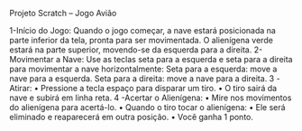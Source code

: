 Projeto Scratch – Jogo Avião 

1-Início do Jogo: 
Quando o jogo começar, a nave estará posicionada na parte inferior da tela, pronta para ser movimentada.
O alienígena verde estará na parte superior, movendo-se da esquerda para a direita.
2- Movimentar a Nave:
Use as teclas seta para a esquerda e seta para a direita para movimentar a nave horizontalmente:
Seta para a esquerda: move a nave para a esquerda.
Seta para a direita: move a nave para a direita.
3 -Atirar:
•	Pressione a tecla espaço para disparar um tiro.
•	O tiro sairá da nave e subirá em linha reta.
4 -Acertar o Alienígena:
•	Mire nos movimentos do alienígena para acertá-lo.
•	Quando o tiro tocar o alienígena:
•	Ele será eliminado e reaparecerá em outra posição.
•	Você ganha 1 ponto.
